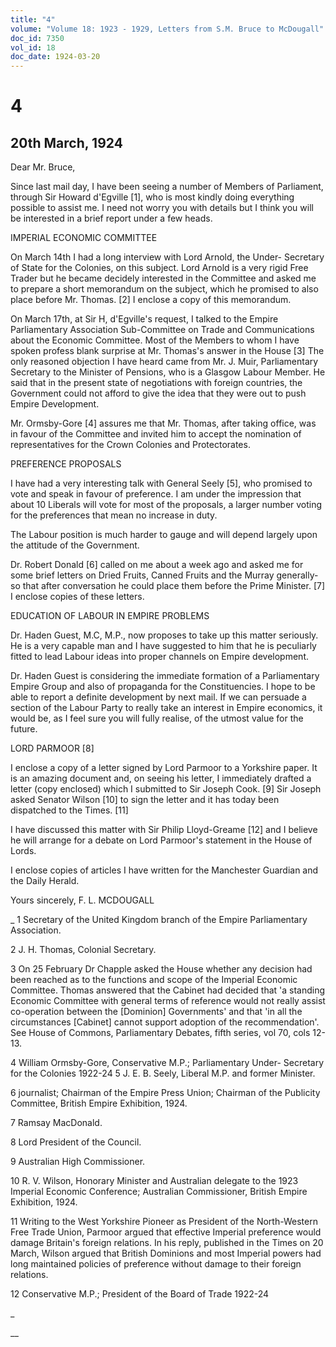 ```yaml
---
title: "4"
volume: "Volume 18: 1923 - 1929, Letters from S.M. Bruce to McDougall"
doc_id: 7350
vol_id: 18
doc_date: 1924-03-20
---
```


# 4

## 20th March, 1924

Dear Mr. Bruce,

Since last mail day, I have been seeing a number of Members of Parliament, through Sir Howard d'Egville [1], who is most kindly doing everything possible to assist me. I need not worry you with details but I think you will be interested in a brief report under a few heads.

IMPERIAL ECONOMIC COMMITTEE

On March 14th I had a long interview with Lord Arnold, the Under- Secretary of State for the Colonies, on this subject. Lord Arnold is a very rigid Free Trader but he became decidely interested in the Committee and asked me to prepare a short memorandum on the subject, which he promised to also place before Mr. Thomas. [2] I enclose a copy of this memorandum.

On March 17th, at Sir H, d'Egville's request, I talked to the Empire Parliamentary Association Sub-Committee on Trade and Communications about the Economic Committee. Most of the Members to whom I have spoken profess blank surprise at Mr. Thomas's answer in the House [3] The only reasoned objection I have heard came from Mr. J. Muir, Parliamentary Secretary to the Minister of Pensions, who is a Glasgow Labour Member. He said that in the present state of negotiations with foreign countries, the Government could not afford to give the idea that they were out to push Empire Development.

Mr. Ormsby-Gore [4] assures me that Mr. Thomas, after taking office, was in favour of the Committee and invited him to accept the nomination of representatives for the Crown Colonies and Protectorates.

PREFERENCE PROPOSALS

I have had a very interesting talk with General Seely [5], who promised to vote and speak in favour of preference. I am under the impression that about 10 Liberals will vote for most of the proposals, a larger number voting for the preferences that mean no increase in duty.

The Labour position is much harder to gauge and will depend largely upon the attitude of the Government.

Dr. Robert Donald [6] called on me about a week ago and asked me for some brief letters on Dried Fruits, Canned Fruits and the Murray generally-so that after conversation he could place them before the Prime Minister. [7] I enclose copies of these letters.

EDUCATION OF LABOUR IN EMPIRE PROBLEMS

Dr. Haden Guest, M.C, M.P., now proposes to take up this matter seriously. He is a very capable man and I have suggested to him that he is peculiarly fitted to lead Labour ideas into proper channels on Empire development.

Dr. Haden Guest is considering the immediate formation of a Parliamentary Empire Group and also of propaganda for the Constituencies. I hope to be able to report a definite development by next mail. If we can persuade a section of the Labour Party to really take an interest in Empire economics, it would be, as I feel sure you will fully realise, of the utmost value for the future.

LORD PARMOOR [8]

I enclose a copy of a letter signed by Lord Parmoor to a Yorkshire paper. It is an amazing document and, on seeing his letter, I immediately drafted a letter (copy enclosed) which I submitted to Sir Joseph Cook. [9] Sir Joseph asked Senator Wilson [10] to sign the letter and it has today been dispatched to the Times. [11]

I have discussed this matter with Sir Philip Lloyd-Greame [12] and I believe he will arrange for a debate on Lord Parmoor's statement in the House of Lords.

I enclose copies of articles I have written for the Manchester Guardian and the Daily Herald.

Yours sincerely, F. L. MCDOUGALL 

_ 1 Secretary of the United Kingdom branch of the Empire Parliamentary Association.

2 J. H. Thomas, Colonial Secretary.

3 On 25 February Dr Chapple asked the House whether any decision had been reached as to the functions and scope of the Imperial Economic Committee. Thomas answered that the Cabinet had decided that 'a standing Economic Committee with general terms of reference would not really assist co-operation between the [Dominion] Governments' and that 'in all the circumstances [Cabinet] cannot support adoption of the recommendation'. See House of Commons, Parliamentary Debates, fifth series, vol 70, cols 12-13.

4 William Ormsby-Gore, Conservative M.P.; Parliamentary Under- Secretary for the Colonies 1922-24 5 J. E. B. Seely, Liberal M.P. and former Minister.

6 journalist; Chairman of the Empire Press Union; Chairman of the Publicity Committee, British Empire Exhibition, 1924.

7 Ramsay MacDonald.

8 Lord President of the Council.

9 Australian High Commissioner.

10 R. V. Wilson, Honorary Minister and Australian delegate to the 1923 Imperial Economic Conference; Australian Commissioner, British Empire Exhibition, 1924.

11 Writing to the West Yorkshire Pioneer as President of the North-Western Free Trade Union, Parmoor argued that effective Imperial preference would damage Britain's foreign relations. In his reply, published in the Times on 20 March, Wilson argued that British Dominions and most Imperial powers had long maintained policies of preference without damage to their foreign relations.

12 Conservative M.P.; President of the Board of Trade 1922-24

_

__
